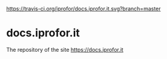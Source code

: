 https://travis-ci.org/iprofor/docs.iprofor.it.svg?branch=master

# docs.iprofor.it
The repository of the site https://docs.iprofor.it
